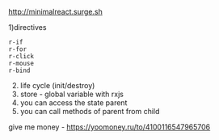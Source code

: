 http://minimalreact.surge.sh  

1)directives  
```
r-if  
r-for  
r-click  
r-mouse  
r-bind  
```
2) life cycle (init/destroy)  
3) store - global variable with rxjs  
4) you can access the state parent  
5) you can call methods of parent from child  
  
give me money - https://yoomoney.ru/to/4100116547965706
